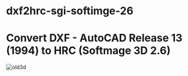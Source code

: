 # dxf2hrc-sgi-softimge-26
# Convert DXF - AutoCAD Release 13 (1994) to HRC (Softmage 3D 2.6)




![old3d](https://user-images.githubusercontent.com/7030369/187004895-4ed74415-ff09-4832-98f8-0d4b628e76e0.jpg)

